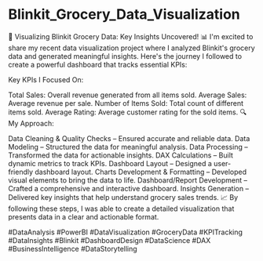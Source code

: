 # Blinkit_Grocery_Data_Visualization
🚀 Visualizing Blinkit Grocery Data: Key Insights Uncovered! 📊
I'm excited to share my recent data visualization project where I analyzed Blinkit's grocery data and generated meaningful insights. Here's the journey I followed to create a powerful dashboard that tracks essential KPIs:

Key KPIs I Focused On:

Total Sales: Overall revenue generated from all items sold.
Average Sales: Average revenue per sale.
Number of Items Sold: Total count of different items sold.
Average Rating: Average customer rating for the sold items.
🔍 My Approach:

Data Cleaning & Quality Checks – Ensured accurate and reliable data.
Data Modeling – Structured the data for meaningful analysis.
Data Processing – Transformed the data for actionable insights.
DAX Calculations – Built dynamic metrics to track KPIs.
Dashboard Layout – Designed a user-friendly dashboard layout.
Charts Development & Formatting – Developed visual elements to bring the data to life.
Dashboard/Report Development – Crafted a comprehensive and interactive dashboard.
Insights Generation – Delivered key insights that help understand grocery sales trends.
📈 By following these steps, I was able to create a detailed visualization that presents data in a clear and actionable format.

#DataAnalysis #PowerBI #DataVisualization #GroceryData #KPITracking #DataInsights #Blinkit #DashboardDesign #DataScience #DAX #BusinessIntelligence #DataStorytelling

